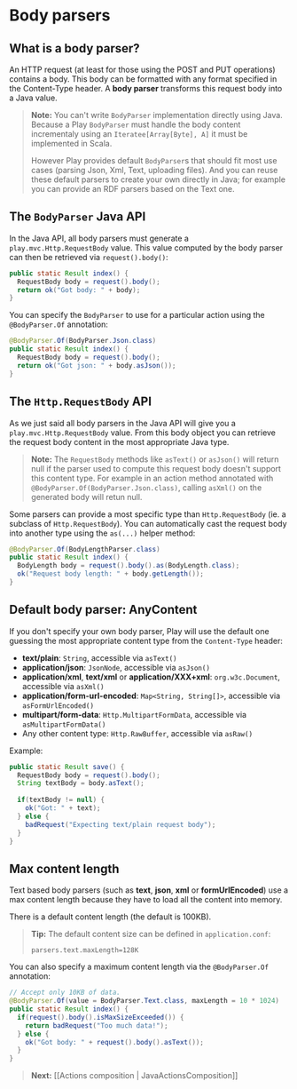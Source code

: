 <!--- Copyright (C) 2009-2013 Typesafe Inc. <http://www.typesafe.com> -->
# Body parsers

## What is a body parser?

An HTTP request (at least for those using the POST and PUT operations) contains a body. This body can be formatted with any format specified in the Content-Type header. A **body parser** transforms this request body into a Java value. 

> **Note:** You can't write `BodyParser` implementation directly using Java. Because a Play `BodyParser` must handle the body content incrementaly using an `Iteratee[Array[Byte], A]` it must be implemented in Scala.
>
> However Play provides default `BodyParser`s that should fit most use cases (parsing Json, Xml, Text, uploading files). And you can reuse these default parsers to create your own directly in Java; for example you can provide an RDF parsers based on the Text one.

## The `BodyParser` Java API

In the Java API, all body parsers must generate a `play.mvc.Http.RequestBody` value. This value computed by the body parser can then be retrieved via `request().body()`:

```java
public static Result index() {
  RequestBody body = request().body();
  return ok("Got body: " + body);
}
```

You can specify the `BodyParser` to use for a particular action using the `@BodyParser.Of` annotation:

```java
@BodyParser.Of(BodyParser.Json.class)
public static Result index() {
  RequestBody body = request().body();
  return ok("Got json: " + body.asJson());
}
```

## The `Http.RequestBody` API

As we just said all body parsers in the Java API will give you a `play.mvc.Http.RequestBody` value. From this body object you can retrieve the request body content in the most appropriate Java type.

> **Note:** The `RequestBody` methods like `asText()` or `asJson()` will return null if the parser used to compute this request body doesn't support this content type. For example in an action method annotated with `@BodyParser.Of(BodyParser.Json.class)`, calling `asXml()` on the generated body will retun null.

Some parsers can provide a most specific type than `Http.RequestBody` (ie. a subclass of `Http.RequestBody`). You can automatically cast the request body into another type using the `as(...)` helper method:

```java
@BodyParser.Of(BodyLengthParser.class)
public static Result index() {
  BodyLength body = request().body().as(BodyLength.class);
  ok("Request body length: " + body.getLength());
}
```

## Default body parser: AnyContent

If you don't specify your own body parser, Play will use the default one guessing the most appropriate content type from the `Content-Type` header:

- **text/plain**: `String`, accessible via `asText()`
- **application/json**: `JsonNode`, accessible via `asJson()`
- **application/xml**, **text/xml** or **application/XXX+xml**: `org.w3c.Document`, accessible via `asXml()`
- **application/form-url-encoded**: `Map<String, String[]>`, accessible via `asFormUrlEncoded()`
- **multipart/form-data**: `Http.MultipartFormData`, accessible via `asMultipartFormData()`
- Any other content type: `Http.RawBuffer`, accessible via `asRaw()`

Example:

```java
public static Result save() {
  RequestBody body = request().body();
  String textBody = body.asText();
  
  if(textBody != null) {
    ok("Got: " + text);
  } else {
    badRequest("Expecting text/plain request body");
  }
}
```

## Max content length

Text based body parsers (such as **text**, **json**, **xml** or **formUrlEncoded**) use a max content length because they have to load all the content into memory. 

There is a default content length (the default is 100KB). 

> **Tip:** The default content size can be defined in `application.conf`:
> 
> `parsers.text.maxLength=128K`


You can also specify a maximum content length via the `@BodyParser.Of` annotation:

```java
// Accept only 10KB of data.
@BodyParser.Of(value = BodyParser.Text.class, maxLength = 10 * 1024)
public static Result index() {
  if(request().body().isMaxSizeExceeded()) {
    return badRequest("Too much data!");
  } else {
    ok("Got body: " + request().body().asText()); 
  }
}
```

> **Next:** [[Actions composition | JavaActionsComposition]]
